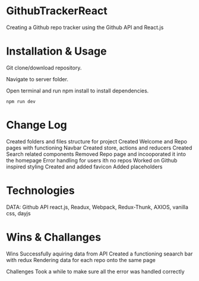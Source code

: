 # GithubTrackerReact
Creating a Github repo tracker using the Github API and React.js


# Installation & Usage

Git clone/download repository.

Navigate to server folder.

Open terminal and run npm install to install dependencies.

`npm run dev`

# Change Log

Created folders and files structure for project
Created Welcome and Repo pages with functioning Navbar
Created store, actions and reducers
Created Search related components
Removed Repo page and incooporated it into the homepage
Error handling for users ith no repos
Worked on Github inspired styling
Created and added favicon
Added placeholders

# Technologies

DATA: Github API
react.js, Readux, Webpack, Redux-Thunk, AXIOS, vanilla css, dayjs

# Wins & Challanges

Wins
Successfully aquiring data from API
Created a functioning seaarch bar with redux
Rendering data for each repo onto the same page

Challenges
Took a while to make sure all the error was handled correctly
